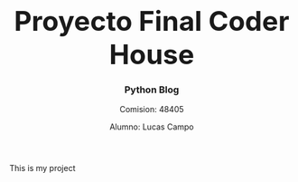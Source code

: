 <!DOCTYPE html>
<html>
    <body>
      <header>
          <h3><font size="30px">Proyecto Final Coder House</font></h3>
          <h3>Python Blog</h3>
          <p>Comision: 48405</p>
          <p>Alumno: Lucas Campo</p>
      </header>
      <div>
          <p>This is my project</p>
      </div>
  </body>
</html>
